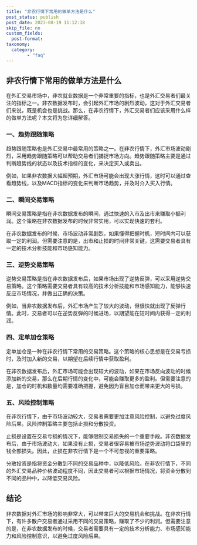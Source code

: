 ```yaml
---
title: "非农行情下常用的做单方法是什么"
post_status: publish
post_date: 2023-08-19 11:12:38
skip_file: no
custom_fields: 
  post-format: 
taxonomy:
  category:
        - "faq"
---
```


## 非农行情下常用的做单方法是什么

在外汇交易市场中，非农就业数据是一个非常重要的指标，也是外汇交易者们最关注的指标之一。非农数据发布时，会引起外汇市场的剧烈波动，这对于外汇交易者们来说，既是机会也是挑战。那么，在非农行情下，外汇交易者们应该采用什么样的做单方法呢？本文将为您详细解答。

### 一、趋势跟随策略

趋势跟随策略也是外汇交易中最常用的策略之一。在非农行情下，外汇市场波动剧烈，采用趋势跟随策略可以帮助交易者们捕捉市场方向。趋势跟随策略主要是通过判断趋势线的状态以及技术指标的变化，来决定买入或卖出。

例如，如果非农数据大幅超预期，外汇市场可能会出现大涨行情，这时可以通过查看趋势线，以及MACD指标的变化来判断市场趋势，并及时介入买入行情。

### 二、瞬间交易策略

瞬间交易策略是指在非农数据发布的瞬间，通过快速的入市及出市来赚取小额利润。这个策略在非农数据发布的时候非常实用，可以实现快速的套利。

在非农数据发布的时候，市场波动非常剧烈，如果懂得把握时机，短时间内可以获取一定的利润。但需要注意的是，出市和止损的时间非常关键，这需要交易者具有一定的技术分析技能和市场感知能力。

### 三、逆势交易策略

逆势交易策略是指在非农数据发布后，如果市场出现了逆势反弹，可以采用逆势交易策略。这个策略需要交易者具有较高的技术分析技能和市场感知能力，能够快速反应市场情况，并做出正确的决策。

例如，当非农数据发布后，外汇市场产生了较大的波动，但很快就出现了反弹行情。此时，交易者可以在逆势反弹的时候进场，以期望能在短时间内获得一定的利润。

### 四、定单加仓策略

定单加仓是一种在非农行情下常用的交易策略。这个策略的核心思想是在交易亏损时，及时加入新的交易，以期望在后续行情中获取盈利。

在非农数据发布后，外汇市场可能会出现较大的波动，如果在市场反向波动的时候添加新的交易，那么在后期行情的变化中，可能会赚取更多的盈利。但需要注意的是，加仓的时机和数量均需要准确把握，避免因为盲目加仓而带来更大的亏损。

### 五、风险控制策略

在非农行情下，由于市场波动较大，交易者需要更加注意风险控制，以避免过度风险后果。风险控制策略主要包括止损和分散投资。

止损是设置在交易亏损的情况下，能够限制交易损失的一个重要手段。非农数据发布后，由于市场波动大，如果没有止损，交易者很容易被市场逆势波动将口袋里的钱全部损失。因此，止损在非农行情下是一个不可忽视的重要策略。

分散投资是指将资金分散到不同的交易品种中，以降低风险。在非农行情下，不同的外汇交易品种价格波动程度不同，因此交易者可以根据市场情况，将资金分散到不同的品种中，以降低交易风险。

## 结论

非农数据对外汇市场的影响非常大，可以带来巨大的交易机会和挑战。在非农行情下，有许多散户交易者通过采用不同的交易策略，赚取了不少的利润。但需要注意的是，在非农数据发布的时候，交易者需要具有一定的技术分析能力、市场感知能力和风险控制意识，以避免过度风险后果。
